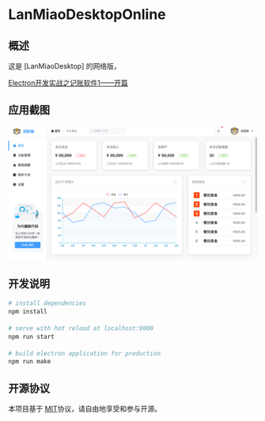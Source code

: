 # LanMiaoDesktopOnline

## 概述

这是 [LanMiaoDesktop] 的网络版，

[Electron开发实战之记账软件1——开篇](https://my.oschina.net/u/3667677/blog/3035515)



## 应用截图

![首页](screenshot-home.png)

## 开发说明

``` bash
# install dependencies
npm install

# serve with hot reload at localhost:9000
npm run start

# build electron application for production
npm run make

```

## 开源协议

本项目基于 [MIT](http://opensource.org/licenses/MIT)协议，请自由地享受和参与开源。
